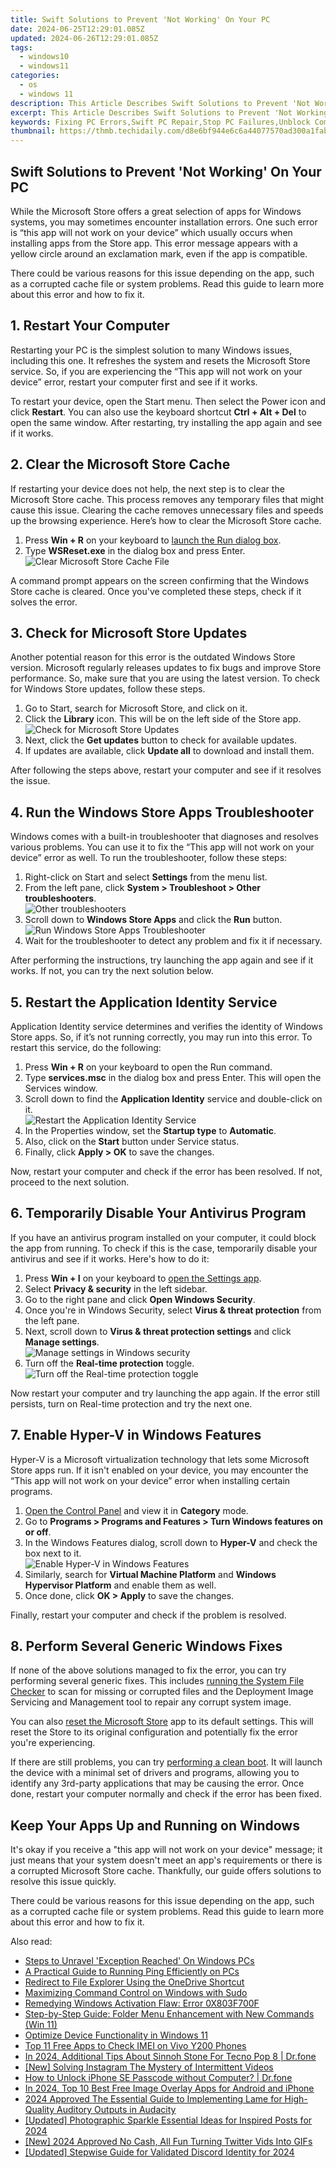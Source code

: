 ```yaml
---
title: Swift Solutions to Prevent 'Not Working' On Your PC
date: 2024-06-25T12:29:01.085Z
updated: 2024-06-26T12:29:01.085Z
tags:
  - windows10
  - windows11
categories:
  - os
  - windows 11
description: This Article Describes Swift Solutions to Prevent 'Not Working' On Your PC
excerpt: This Article Describes Swift Solutions to Prevent 'Not Working' On Your PC
keywords: Fixing PC Errors,Swift PC Repair,Stop PC Failures,Unblock Computer Issues,Quick PC Solution,Resolve PC Errors Fast,Eliminate Freezing PCs
thumbnail: https://thmb.techidaily.com/d8e6bf944e6c6a44077570ad300a1fab74b99e0c0b2c51be60c5944e75e29423.jpg
---
```


## Swift Solutions to Prevent 'Not Working' On Your PC

 While the Microsoft Store offers a great selection of apps for Windows systems, you may sometimes encounter installation errors. One such error is “this app will not work on your device” which usually occurs when installing apps from the Store app. This error message appears with a yellow circle around an exclamation mark, even if the app is compatible.

 There could be various reasons for this issue depending on the app, such as a corrupted cache file or system problems. Read this guide to learn more about this error and how to fix it.

## 1\. Restart Your Computer

 Restarting your PC is the simplest solution to many Windows issues, including this one. It refreshes the system and resets the Microsoft Store service. So, if you are experiencing the “This app will not work on your device” error, restart your computer first and see if it works.

 To restart your device, open the Start menu. Then select the Power icon and click **Restart**. You can also use the keyboard shortcut **Ctrl + Alt + Del** to open the same window. After restarting, try installing the app again and see if it works.

## 2\. Clear the Microsoft Store Cache

 If restarting your device does not help, the next step is to clear the Microsoft Store cache. This process removes any temporary files that might cause this issue. Clearing the cache removes unnecessary files and speeds up the browsing experience. Here’s how to clear the Microsoft Store cache.

1. Press **Win + R** on your keyboard to [launch the Run dialog box](https://www.makeuseof.com/windows-open-run-command-dialog-box/).
2. Type **WSReset.exe** in the dialog box and press Enter.  
![Clear Microsoft Store Cache File](https://static1.makeuseofimages.com/wordpress/wp-content/uploads/2023/05/clear-microsoft-store-cache-file.jpg)

 A command prompt appears on the screen confirming that the Windows Store cache is cleared. Once you've completed these steps, check if it solves the error.

## 3\. Check for Microsoft Store Updates

 Another potential reason for this error is the outdated Windows Store version. Microsoft regularly releases updates to fix bugs and improve Store performance. So, make sure that you are using the latest version. To check for Windows Store updates, follow these steps.

1. Go to Start, search for Microsoft Store, and click on it.
2. Click the **Library** icon. This will be on the left side of the Store app.  
![Check for Microsoft Store Updates](https://static1.makeuseofimages.com/wordpress/wp-content/uploads/2023/05/check-for-microsoft-store-updates.jpg)
3. Next, click the **Get updates** button to check for available updates.
4. If updates are available, click **Update all** to download and install them.

 After following the steps above, restart your computer and see if it resolves the issue.

## 4\. Run the Windows Store Apps Troubleshooter

 Windows comes with a built-in troubleshooter that diagnoses and resolves various problems. You can use it to fix the “This app will not work on your device” error as well. To run the troubleshooter, follow these steps:

1. Right-click on Start and select **Settings** from the menu list.
2. From the left pane, click **System > Troubleshoot > Other troubleshooters**.  
![Other troubleshooters](https://static1.makeuseofimages.com/wordpress/wp-content/uploads/2023/05/other-troubleshooters.jpg)
3. Scroll down to **Windows Store Apps** and click the **Run** button.  
![Run Windows Store Apps Troubleshooter](https://static1.makeuseofimages.com/wordpress/wp-content/uploads/2023/05/run-windows-store-apps-troubleshooter.jpg)
4. Wait for the troubleshooter to detect any problem and fix it if necessary.

 After performing the instructions, try launching the app again and see if it works. If not, you can try the next solution below.

## 5\. Restart the Application Identity Service

 Application Identity service determines and verifies the identity of Windows Store apps. So, if it’s not running correctly, you may run into this error. To restart this service, do the following:

1. Press **Win + R** on your keyboard to open the Run command.
2. Type **services.msc** in the dialog box and press Enter. This will open the Services window.
3. Scroll down to find the **Application Identity** service and double-click on it.  
![Restart the Application Identity Service](https://static1.makeuseofimages.com/wordpress/wp-content/uploads/2023/05/restart-the-application-identity-service.jpg)
4. In the Properties window, set the **Startup type** to **Automatic**.
5. Also, click on the **Start** button under Service status.
6. Finally, click **Apply > OK** to save the changes.

 Now, restart your computer and check if the error has been resolved. If not, proceed to the next solution.

## 6\. Temporarily Disable Your Antivirus Program

 If you have an antivirus program installed on your computer, it could block the app from running. To check if this is the case, temporarily disable your antivirus and see if it works. Here's how to do it:

1. Press **Win + I** on your keyboard to [open the Settings app](https://www.makeuseof.com/windows-ways-to-open-system-settings/).
2. Select **Privacy & security** in the left sidebar.
3. Go to the right pane and click **Open Windows Security**.
4. Once you're in Windows Security, select **Virus & threat protection** from the left pane.
5. Next, scroll down to **Virus & threat protection settings** and click **Manage settings**.  
![Manage settings in Windows security](https://static1.makeuseofimages.com/wordpress/wp-content/uploads/2023/05/manage-settings-in-windows-security.jpg)
6. Turn off the **Real-time protection** toggle.  
![Turn off the Real-time protection toggle](https://static1.makeuseofimages.com/wordpress/wp-content/uploads/2023/05/turn-off-the-real-time-protection-toggle.jpg)

 Now restart your computer and try launching the app again. If the error still persists, turn on Real-time protection and try the next one.

## 7\. Enable Hyper-V in Windows Features

 Hyper-V is a Microsoft virtualization technology that lets some Microsoft Store apps run. If it isn't enabled on your device, you may encounter the “This app will not work on your device” error when installing certain programs.

1. [Open the Control Panel](https://www.makeuseof.com/windows-11-open-control-panel/) and view it in **Category** mode.
2. Go to **Programs > Programs and Features > Turn Windows features on or off**.
3. In the Windows Features dialog, scroll down to **Hyper-V** and check the box next to it.  
![Enable Hyper-V in Windows Features](https://static1.makeuseofimages.com/wordpress/wp-content/uploads/2023/05/enable-hyper-v-in-windows-features.jpg)
4. Similarly, search for **Virtual Machine Platform** and **Windows Hypervisor Platform** and enable them as well.
5. Once done, click **OK > Apply** to save the changes.

 Finally, restart your computer and check if the problem is resolved.

## 8\. Perform Several Generic Windows Fixes

 If none of the above solutions managed to fix the error, you can try performing several generic fixes. This includes [running the System File Checker](https://www.makeuseof.com/system-file-checker-sfc-windows/) to scan for missing or corrupted files and the Deployment Image Servicing and Management tool to repair any corrupt system image.

 You can also [reset the Microsoft Store](https://www.makeuseof.com/windows-10-11-reset-microsoft-store/) app to its default settings. This will reset the Store to its original configuration and potentially fix the error you're experiencing.

 If there are still problems, you can try [performing a clean boot](https://www.makeuseof.com/clean-boot-windows-11/). It will launch the device with a minimal set of drivers and programs, allowing you to identify any 3rd-party applications that may be causing the error. Once done, restart your computer normally and check if the error has been fixed.

## Keep Your Apps Up and Running on Windows

 It's okay if you receive a "this app will not work on your device" message; it just means that your system doesn't meet an app's requirements or there is a corrupted Microsoft Store cache. Thankfully, our guide offers solutions to resolve this issue quickly.

 There could be various reasons for this issue depending on the app, such as a corrupted cache file or system problems. Read this guide to learn more about this error and how to fix it.

<span class="atpl-alsoreadstyle">Also read:</span>
<div><ul>
<li><a href="https://windows11.techidaily.com/steps-to-unravel-exception-reached-on-windows-pcs/"><u>Steps to Unravel 'Exception Reached' On Windows PCs</u></a></li>
<li><a href="https://windows11.techidaily.com/a-practical-guide-to-running-ping-efficiently-on-pcs/"><u>A Practical Guide to Running Ping Efficiently on PCs</u></a></li>
<li><a href="https://windows11.techidaily.com/redirect-to-file-explorer-using-the-onedrive-shortcut/"><u>Redirect to File Explorer Using the OneDrive Shortcut</u></a></li>
<li><a href="https://windows11.techidaily.com/maximizing-command-control-on-windows-with-sudo/"><u>Maximizing Command Control on Windows with Sudo</u></a></li>
<li><a href="https://windows11.techidaily.com/remedying-windows-activation-flaw-error-0x803f700f/"><u>Remedying Windows Activation Flaw: Error 0X803F700F</u></a></li>
<li><a href="https://windows11.techidaily.com/step-by-step-guide-folder-menu-enhancement-with-new-commands-win-11/"><u>Step-by-Step Guide: Folder Menu Enhancement with New Commands (Win 11)</u></a></li>
<li><a href="https://windows11.techidaily.com/optimize-device-functionality-in-windows-11/"><u>Optimize Device Functionality in Windows 11</u></a></li>
<li><a href="https://sim-unlock.techidaily.com/top-11-free-apps-to-check-imei-on-vivo-y200-phones-by-drfone-android/"><u>Top 11 Free Apps to Check IMEI on Vivo Y200 Phones</u></a></li>
<li><a href="https://android-pokemon-go.techidaily.com/in-2024-additional-tips-about-sinnoh-stone-for-tecno-pop-8-drfone-by-drfone-virtual-android/"><u>In 2024, Additional Tips About Sinnoh Stone For Tecno Pop 8 | Dr.fone</u></a></li>
<li><a href="https://extra-support.techidaily.com/new-solving-instagram-the-mystery-of-intermittent-videos/"><u>[New] Solving Instagram  The Mystery of Intermittent Videos</u></a></li>
<li><a href="https://iphone-unlock.techidaily.com/how-to-unlock-iphone-se-passcode-without-computer-drfone-by-drfone-ios/"><u>How to Unlock iPhone SE Passcode without Computer? | Dr.fone</u></a></li>
<li><a href="https://extra-skills.techidaily.com/in-2024-top-10-best-free-image-overlay-apps-for-android-and-iphone/"><u>In 2024, Top 10 Best Free Image Overlay Apps for Android and iPhone</u></a></li>
<li><a href="https://audio-editing.techidaily.com/2024-approved-the-essential-guide-to-implementing-lame-for-high-quality-auditory-outputs-in-audacity/"><u>2024 Approved The Essential Guide to Implementing Lame for High-Quality Auditory Outputs in Audacity</u></a></li>
<li><a href="https://instagram-video-recordings.techidaily.com/updated-photographic-sparkle-essential-ideas-for-inspired-posts-for-2024/"><u>[Updated] Photographic Sparkle  Essential Ideas for Inspired Posts for 2024</u></a></li>
<li><a href="https://twitter-videos.techidaily.com/new-2024-approved-no-cash-all-fun-turning-twitter-vids-into-gifs/"><u>[New] 2024 Approved  No Cash, All Fun  Turning Twitter Vids Into GIFs</u></a></li>
<li><a href="https://discord-videos.techidaily.com/updated-stepwise-guide-for-validated-discord-identity-for-2024/"><u>[Updated] Stepwise Guide for Validated Discord Identity for 2024</u></a></li>
</ul></div>

<ins class="adsbygoogle"
      style="display:block"
      data-ad-client="ca-pub-7571918770474297"
      data-ad-slot="8358498916"
      data-ad-format="auto"
      data-full-width-responsive="true"></ins>